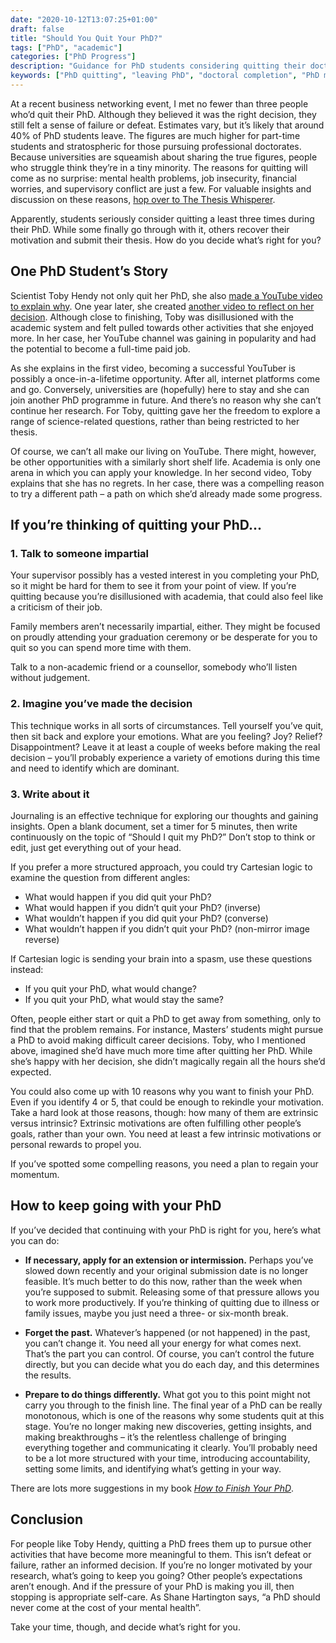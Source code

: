 ```yaml
---
date: "2020-10-12T13:07:25+01:00"
draft: false
title: "Should You Quit Your PhD?"
tags: ["PhD", "academic"]
categories: ["PhD Progress"]
description: "Guidance for PhD students considering quitting their doctorate. Learn decision-making frameworks, hear from someone who quit successfully, and discover strategies for continuing if you choose to persist."
keywords: ["PhD quitting", "leaving PhD", "doctoral completion", "PhD mental health", "PhD decision making", "academic burnout", "PhD persistence", "doctoral attrition", "PhD motivation"]
---
```


At a recent business networking event, I met no fewer than three people who’d quit their PhD. Although they believed it was the right decision, they still felt a sense of failure or defeat. Estimates vary, but it’s likely that around 40% of PhD students leave. The figures are much higher for part-time students and stratospheric for those pursuing professional doctorates. Because universities are squeamish about sharing the true figures, people who struggle think they’re in a tiny minority. The reasons for quitting will come as no surprise: mental health problems, job insecurity, financial worries, and supervisory conflict are just a few. For valuable insights and discussion on these reasons, [hop over to The Thesis Whisperer](https://thesiswhisperer.com/tag/quitting/).

Apparently, students seriously consider quitting a least three times during their PhD. While some finally go through with it, others recover their motivation and submit their thesis. How do you decide what’s right for you?

## One PhD Student’s Story

Scientist Toby Hendy not only quit her PhD, she also [made a YouTube video to explain why](https://youtu.be/e3Heip-2jYQ). One year later, she created [another video to reflect on her decision](https://youtu.be/fRrdz54oH8g). Although close to finishing, Toby was disillusioned with the academic system and felt pulled towards other activities that she enjoyed more. In her case, her YouTube channel was gaining in popularity and had the potential to become a full-time paid job.

As she explains in the first video, becoming a successful YouTuber is possibly a once-in-a-lifetime opportunity. After all, internet platforms come and go. Conversely, universities are (hopefully) here to stay and she can join another PhD programme in future. And there’s no reason why she can’t continue her research. For Toby, quitting gave her the freedom to explore a range of science-related questions, rather than being restricted to her thesis.

Of course, we can’t all make our living on YouTube. There might, however, be other opportunities with a similarly short shelf life. Academia is only one arena in which you can apply your knowledge.  In her second video, Toby explains that she has no regrets. In her case, there was a compelling reason to try a different path – a path on which she’d already made some progress.

## If you’re thinking of quitting your PhD...

### 1. Talk to someone impartial

Your supervisor possibly has a vested interest in you completing your PhD, so it might be hard for them to see it from your point of view. If you’re quitting because you’re disillusioned with academia, that could also feel like a criticism of their job.

Family members aren’t necessarily impartial, either. They might be focused on proudly attending your graduation ceremony or be desperate for you to quit so you can spend more time with them.

Talk to a non-academic friend or a counsellor, somebody who’ll listen without judgement.

### 2. Imagine you’ve made the decision

This technique works in all sorts of circumstances. Tell yourself you’ve quit, then sit back and explore your emotions. What are you feeling? Joy? Relief? Disappointment? Leave it at least a couple of weeks before making the real decision – you’ll probably experience a variety of emotions during this time and need to identify which are dominant.

### 3. Write about it

Journaling is an effective technique for exploring our thoughts and gaining insights. Open a blank document, set a timer for 5 minutes, then write continuously on the topic of “Should I quit my PhD?” Don’t stop to think or edit, just get everything out of your head.

If you prefer a more structured approach, you could try Cartesian logic to examine the question from different angles:

- What would happen if you did quit your PhD?
- What would happen if you didn’t quit your PhD? (inverse)
- What wouldn’t happen if you did quit your PhD? (converse)
- What wouldn’t happen if you didn’t quit your PhD? (non-mirror image reverse)

If Cartesian logic is sending your brain into a spasm, use these questions instead:

- If you quit your PhD, what would change?
- If you quit your PhD, what would stay the same?

Often, people either start or quit a PhD to get away from something, only to find that the problem remains. For instance, Masters’ students might pursue a PhD to avoid making difficult career decisions. Toby, who I mentioned above, imagined she’d have much more time after quitting her PhD. While she’s happy with her decision, she didn’t magically regain all the hours she’d expected.

You could also come up with 10 reasons why you want to finish your PhD. Even if you identify 4 or 5, that could be enough to rekindle your motivation. Take a hard look at those reasons, though: how many of them are extrinsic versus intrinsic? Extrinsic motivations are often fulfilling other people’s goals, rather than your own. You need at least a few intrinsic motivations or personal rewards to propel you.

If you’ve spotted some compelling reasons, you need a plan to regain your momentum.

## How to keep going with your PhD

If you’ve decided that continuing with your PhD is right for you, here’s what you can do:

- **If necessary, apply for an extension or intermission.** Perhaps you’ve slowed down recently and your original submission date is no longer feasible. It’s much better to do this now, rather than the week when you’re supposed to submit. Releasing some of that pressure allows you to work more productively. If you’re thinking of quitting due to illness or family issues, maybe you just need a three- or six-month break.

- **Forget the past.** Whatever’s happened (or not happened) in the past, you can’t change it.  You need all your energy for what comes next. That’s the part you can control. Of course, you can’t control the future directly, but you can decide what you do each day, and this determines the results.

- **Prepare to do things differently.** What got you to this point might not carry you through to the finish line. The final year of a PhD can be really monotonous, which is one of the reasons why some students quit at this stage. You’re no longer making new discoveries, getting insights, and making breakthroughs – it’s the relentless challenge of bringing everything together and communicating it clearly. You’ll probably need to be a lot more structured with your time, introducing accountability, setting some limits, and identifying what’s getting in your way.

There are lots more suggestions in my book [_How to Finish Your PhD_](/books/how-to-finish-your-phd/).

## Conclusion

For people like Toby Hendy, quitting a PhD frees them up to pursue other activities that have become more meaningful to them. This isn’t defeat or failure, rather an informed decision. If you’re no longer motivated by your research, what’s going to keep you going? Other people’s expectations aren’t enough. And if the pressure of your PhD is making you ill, then stopping is appropriate self-care. As Shane Hartington says, “a PhD should never come at the cost of your mental health”.

Take your time, though, and decide what’s right for you.